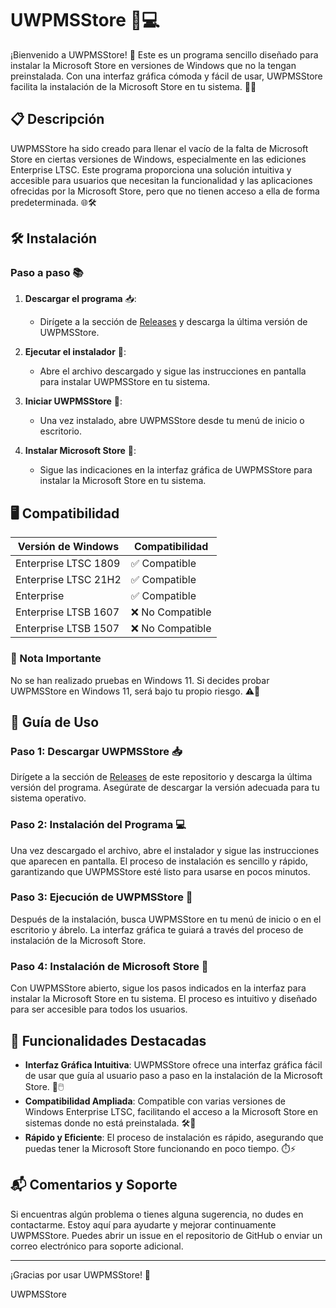 # UWPMSStore 🏢💻

¡Bienvenido a UWPMSStore! 🌟 Este es un programa sencillo diseñado para instalar la Microsoft Store en versiones de Windows que no la tengan preinstalada. Con una interfaz gráfica cómoda y fácil de usar, UWPMSStore facilita la instalación de la Microsoft Store en tu sistema. 🚀✨

## 📋 Descripción

UWPMSStore ha sido creado para llenar el vacío de la falta de Microsoft Store en ciertas versiones de Windows, especialmente en las ediciones Enterprise LTSC. Este programa proporciona una solución intuitiva y accesible para usuarios que necesitan la funcionalidad y las aplicaciones ofrecidas por la Microsoft Store, pero que no tienen acceso a ella de forma predeterminada. 🌐🛠️

## 🛠️ Instalación

### Paso a paso 📚

1. **Descargar el programa** 📥:
   - Dirígete a la sección de [Releases](https://github.com/tu-repo/UWPMSStore/releases) y descarga la última versión de UWPMSStore.

2. **Ejecutar el instalador** 💽:
   - Abre el archivo descargado y sigue las instrucciones en pantalla para instalar UWPMSStore en tu sistema.

3. **Iniciar UWPMSStore** 🚀:
   - Una vez instalado, abre UWPMSStore desde tu menú de inicio o escritorio.

4. **Instalar Microsoft Store** 🏢:
   - Sigue las indicaciones en la interfaz gráfica de UWPMSStore para instalar la Microsoft Store en tu sistema.

## 🖥️ Compatibilidad

| Versión de Windows         | Compatibilidad     |
|----------------------------|--------------------|
| Enterprise LTSC 1809       | ✅ Compatible      |
| Enterprise LTSC 21H2       | ✅ Compatible      |
| Enterprise                 | ✅ Compatible      |
| Enterprise LTSB 1607       | ❌ No Compatible   |
| Enterprise LTSB 1507       | ❌ No Compatible   |

### 🚨 Nota Importante

No se han realizado pruebas en Windows 11. Si decides probar UWPMSStore en Windows 11, será bajo tu propio riesgo. ⚠️👾

## 📄 Guía de Uso

### Paso 1: Descargar UWPMSStore 📥

Dirígete a la sección de [Releases](https://github.com/tu-repo/UWPMSStore/releases) de este repositorio y descarga la última versión del programa. Asegúrate de descargar la versión adecuada para tu sistema operativo.

### Paso 2: Instalación del Programa 💻

Una vez descargado el archivo, abre el instalador y sigue las instrucciones que aparecen en pantalla. El proceso de instalación es sencillo y rápido, garantizando que UWPMSStore esté listo para usarse en pocos minutos.

### Paso 3: Ejecución de UWPMSStore 🚀

Después de la instalación, busca UWPMSStore en tu menú de inicio o en el escritorio y ábrelo. La interfaz gráfica te guiará a través del proceso de instalación de la Microsoft Store.

### Paso 4: Instalación de Microsoft Store 🏢

Con UWPMSStore abierto, sigue los pasos indicados en la interfaz para instalar la Microsoft Store en tu sistema. El proceso es intuitivo y diseñado para ser accesible para todos los usuarios.

## 🚀 Funcionalidades Destacadas

- **Interfaz Gráfica Intuitiva**: UWPMSStore ofrece una interfaz gráfica fácil de usar que guía al usuario paso a paso en la instalación de la Microsoft Store. 🎨🖱️
- **Compatibilidad Ampliada**: Compatible con varias versiones de Windows Enterprise LTSC, facilitando el acceso a la Microsoft Store en sistemas donde no está preinstalada. 🛠️💼
- **Rápido y Eficiente**: El proceso de instalación es rápido, asegurando que puedas tener la Microsoft Store funcionando en poco tiempo. ⏱️⚡

## 📬 Comentarios y Soporte

Si encuentras algún problema o tienes alguna sugerencia, no dudes en contactarme. Estoy aquí para ayudarte y mejorar continuamente UWPMSStore. Puedes abrir un issue en el repositorio de GitHub o enviar un correo electrónico para soporte adicional.

---

¡Gracias por usar UWPMSStore! 🎉

UWPMSStore
